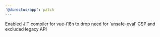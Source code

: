 ```yaml
---
'@directus/app': patch
---
```


Enabled JIT compiler for vue-i18n to drop need for 'unsafe-eval' CSP and excluded legacy API
